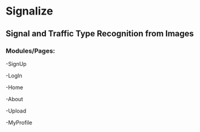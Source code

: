 # Signalize
## Signal and Traffic Type Recognition from Images

### Modules/Pages:
-SignUp

-LogIn

-Home

-About

-Upload

-MyProfile

